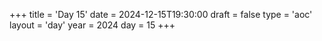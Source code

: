 +++
title = 'Day 15'
date = 2024-12-15T19:30:00
draft = false
type = 'aoc'
layout = 'day'
year = 2024
day = 15
+++

